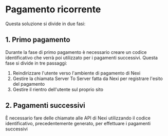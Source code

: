 # Pagamento ricorrente
Questa soluzione si divide in due fasi:

## 1. Primo pagamento
Durante la fase di primo pagamento è necessario creare un codice identificativo che verrà poi utilizzato per i pagamenti successivi. Questa fase si divide in tre passaggi:
1. Reindirizzare l'utente verso l'ambiente di pagamento di Nexi
2. Gestire la chiamata Server To Server fatta da Nexi per registrare l'esito del pagamento
3. Gestire il rientro dell'utente sul proprio sito

## 2. Pagamenti successivi
&Egrave; necessario fare delle chiamate alle API di Nexi utilizzando il codice identificativo, precedentemente generato, per effettuare i pagamenti successivi